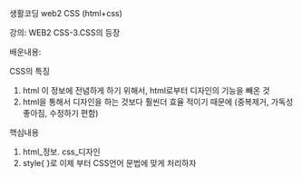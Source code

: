 생활코딩 web2 CSS (html+css)

강의: WEB2 CSS-3.CSS의 등장



배운내용: 

CSS의 특징
1. html 이 정보에 전념하게 하기 위해서, html로부터 디자인의 기능을 빼온 것
2. html을 통해서 디자인을 하는 것보다 훨씬더 효율 적이기 때문에
 (중복제거, 가독성 좋아짐, 수정하기 편함)

핵심내용
1. html_정보. css_디자인
2. style{ }로 이제 부터 CSS언어 문법에 맞게 처리하자

<!--
<style>
a {color : red;}
</style>
-->
